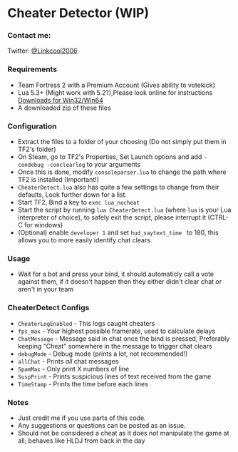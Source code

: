 # Cheater Detector (WIP)

### Contact me:
Twitter: [@Linkcool2006](https://twitter.com/linkcool2006/)

### Requirements

- Team Fortress 2 with a Premium Account (Gives ability to votekick)
- Lua 5.3+ (Might work with 5.2?),Please look online for instructions  [Downloads for Win32/Win64](http://luabinaries.sourceforge.net/download.html) 
- A downloaded zip of these files


### Configuration
- Extract the files to a folder of your choosing (Do not simply put them in TF2's folder)
- On Steam, go to TF2's Properties, Set Launch options and add `-condebug -conclearlog` to your arguments
- Once this is done, modify `consoleparser.lua` to change the path where TF2 is installed (Important!)
- `CheaterDetect.lua` also has quite a few settings to change from their defaults, Look further down for a list.
- Start TF2, Bind a key to `exec lua_nocheat` 
- Start the script by running `lua CheaterDetect.lua` (where `lua` is your Lua interpreter of choice), to safely exit the script, please interrupt it (CTRL-C for windows)
- (Optional) enable `developer 1` and set `hud_saytext_time ` to 180, this allows you to more easily identify chat clears.

### Usage
- Wait for a bot and press your bind, it should automaticly call a vote against them, if it doesn't happen then they either didn't clear chat or aren't in your team

### CheaterDetect Configs
- `CheaterLogEnabled` - This logs caught cheaters 
- `fps_max` - Your highest possible framerate, used to calculate delays
- `ChatMessage` - Message said in chat once the bind is pressed, Preferably keeping "Cheat" somewhere in the message to trigger chat clears
- `debugMode` - Debug mode (prints a lot, not recommended!)
- `allChat` - Prints *all* chat messages
- `SpamMax` - Only print X numbers of line 
- `SuspPrint` - Prints suspicious lines of text received from the game 
- `TimeStamp` - Prints the time before each lines

### Notes
- Just credit me if you use parts of this code.
- Any suggestions or questions can be posted as an issue.
- Should not be considered a cheat as it does not manipulate the game at all; behaves like HLDJ from back in the day
